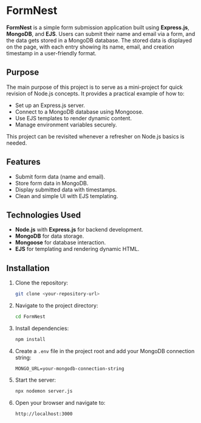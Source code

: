 # FormNest

**FormNest** is a simple form submission application built using **Express.js**, **MongoDB**, and **EJS**. Users can submit their name and email via a form, and the data gets stored in a MongoDB database. The stored data is displayed on the page, with each entry showing its name, email, and creation timestamp in a user-friendly format.

## Purpose
The main purpose of this project is to serve as a mini-project for quick revision of Node.js concepts. It provides a practical example of how to:
- Set up an Express.js server.
- Connect to a MongoDB database using Mongoose.
- Use EJS templates to render dynamic content.
- Manage environment variables securely.

This project can be revisited whenever a refresher on Node.js basics is needed.

## Features
- Submit form data (name and email).
- Store form data in MongoDB.
- Display submitted data with timestamps.
- Clean and simple UI with EJS templating.

## Technologies Used
- **Node.js** with **Express.js** for backend development.
- **MongoDB** for data storage.
- **Mongoose** for database interaction.
- **EJS** for templating and rendering dynamic HTML.

## Installation

1. Clone the repository:
   ```bash
   git clone <your-repository-url>
   ```

2. Navigate to the project directory:
   ```bash
   cd FormNest
   ```

3. Install dependencies:
   ```bash
   npm install
   ```

4. Create a `.env` file in the project root and add your MongoDB connection string:
   ```
   MONGO_URL=your-mongodb-connection-string
   ```

5. Start the server:
   ```bash
   npx nodemon server.js
   ```

6. Open your browser and navigate to:
   ```
   http://localhost:3000
   ```

